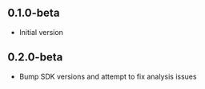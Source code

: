 ## 0.1.0-beta
* Initial version

## 0.2.0-beta
* Bump SDK versions and attempt to fix analysis issues

